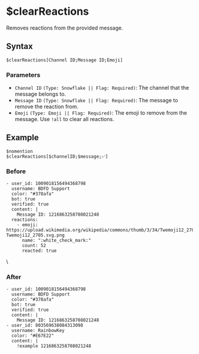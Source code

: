 # $clearReactions
Removes reactions from the provided message.

## Syntax
```
$clearReactions[Channel ID;Message ID;Emoji]
```

### Parameters
- `Channel ID` `(Type: Snowflake || Flag: Required)`: The channel that the message belongs to.
- `Message ID` `(Type: Snowflake || Flag: Required)`: The message to remove the reaction from.
- `Emoji` `(Type: Emoji || Flag: Required)`: The emoji to remove from the message. Use `!all` to clear all reactions.

## Example
```
$nomention
$clearReactions[$channelID;$message;✅]
```
### Before 
``` discord yaml
- user_id: 1009018156494368798
  username: BDFD Support
  color: "#378afa"
  bot: true
  verified: true
  content: |
    Message ID: 1216863258708021248
  reactions:
    - emoji: https://upload.wikimedia.org/wikipedia/commons/thumb/3/34/Twemoji12_2705.svg/640px-Twemoji12_2705.svg.png
      name: ":white_check_mark:"
      count: 52
      reacted: true
```
\
### After
``` discord yaml
- user_id: 1009018156494368798
  username: BDFD Support
  color: "#378afa"
  bot: true
  verified: true
  content: |
    Message ID: 1216863258708021248
- user_id: 803569638084313098
  username: RainbowKey
  color: "#E67E22"
  content: |
    !example 1216863258708021248
```
